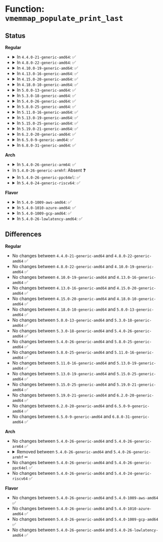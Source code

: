# Function: <code>vmemmap_populate_print_last</code>

## Status
<b>Regular</b>
<ul>
<li>
<details>
<summary>In <code>4.4.0-21-generic-amd64</code>: ✅</summary>

```c
void vmemmap_populate_print_last()
```

```json
{
  "name": "vmemmap_populate_print_last",
  "collision_type": "Unique Global",
  "inline_type": "No",
  "funcs": [
    {
      "addr": 18446744071587351635,
      "name": "vmemmap_populate_print_last",
      "external": true,
      "loc": "arch/x86/mm/init_64.c:1368",
      "file": "arch/x86/mm/init_64.c",
      "inline": "seen, unknown",
      "caller_inline": [],
      "caller_func": [
        "mm/sparse.c:sparse_init",
        "mm/memory_hotplug.c:__add_pages"
      ]
    }
  ],
  "symbols": [
    {
      "addr": 18446744071587351635,
      "name": "vmemmap_populate_print_last",
      "section": ".text",
      "bind": "STB_GLOBAL",
      "size": 115
    }
  ]
}
```
</details>
</li>
<li>
<details>
<summary>In <code>4.8.0-22-generic-amd64</code>: ✅</summary>

```c
void vmemmap_populate_print_last()
```

```json
{
  "name": "vmemmap_populate_print_last",
  "collision_type": "Unique Global",
  "inline_type": "No",
  "funcs": [
    {
      "addr": 18446744071587851692,
      "name": "vmemmap_populate_print_last",
      "external": true,
      "loc": "arch/x86/mm/init_64.c:1306",
      "file": "arch/x86/mm/init_64.c",
      "inline": "seen, unknown",
      "caller_inline": [],
      "caller_func": [
        "mm/sparse.c:sparse_init",
        "mm/memory_hotplug.c:__add_pages"
      ]
    }
  ],
  "symbols": [
    {
      "addr": 18446744071587851692,
      "name": "vmemmap_populate_print_last",
      "section": ".text",
      "bind": "STB_GLOBAL",
      "size": 115
    }
  ]
}
```
</details>
</li>
<li>
<details>
<summary>In <code>4.10.0-19-generic-amd64</code>: ✅</summary>

```c
void vmemmap_populate_print_last()
```

```json
{
  "name": "vmemmap_populate_print_last",
  "collision_type": "Unique Global",
  "inline_type": "No",
  "funcs": [
    {
      "addr": 18446744071588066453,
      "name": "vmemmap_populate_print_last",
      "external": true,
      "loc": "arch/x86/mm/init_64.c:1296",
      "file": "arch/x86/mm/init_64.c",
      "inline": "seen, unknown",
      "caller_inline": [],
      "caller_func": [
        "mm/sparse.c:sparse_init",
        "mm/memory_hotplug.c:__add_pages"
      ]
    }
  ],
  "symbols": [
    {
      "addr": 18446744071588066453,
      "name": "vmemmap_populate_print_last",
      "section": ".text",
      "bind": "STB_GLOBAL",
      "size": 115
    }
  ]
}
```
</details>
</li>
<li>
<details>
<summary>In <code>4.13.0-16-generic-amd64</code>: ✅</summary>

```c
void vmemmap_populate_print_last()
```

```json
{
  "name": "vmemmap_populate_print_last",
  "collision_type": "Unique Global",
  "inline_type": "No",
  "funcs": [
    {
      "addr": 18446744071588293249,
      "name": "vmemmap_populate_print_last",
      "external": true,
      "loc": "arch/x86/mm/init_64.c:1487",
      "file": "arch/x86/mm/init_64.c",
      "inline": "seen, unknown",
      "caller_inline": [],
      "caller_func": [
        "mm/sparse.c:sparse_init",
        "mm/memory_hotplug.c:__add_pages"
      ]
    }
  ],
  "symbols": [
    {
      "addr": 18446744071588293249,
      "name": "vmemmap_populate_print_last",
      "section": ".text",
      "bind": "STB_GLOBAL",
      "size": 114
    }
  ]
}
```
</details>
</li>
<li>
<details>
<summary>In <code>4.15.0-20-generic-amd64</code>: ✅</summary>

```c
void vmemmap_populate_print_last()
```

```json
{
  "name": "vmemmap_populate_print_last",
  "collision_type": "Unique Global",
  "inline_type": "No",
  "funcs": [
    {
      "addr": 18446744071588858293,
      "name": "vmemmap_populate_print_last",
      "external": true,
      "loc": "arch/x86/mm/init_64.c:1500",
      "file": "arch/x86/mm/init_64.c",
      "inline": "seen, unknown",
      "caller_inline": [],
      "caller_func": [
        "mm/sparse.c:sparse_init",
        "mm/memory_hotplug.c:__add_pages"
      ]
    }
  ],
  "symbols": [
    {
      "addr": 18446744071588858293,
      "name": "vmemmap_populate_print_last",
      "section": ".text",
      "bind": "STB_GLOBAL",
      "size": 114
    }
  ]
}
```
</details>
</li>
<li>
<details>
<summary>In <code>4.18.0-10-generic-amd64</code>: ✅</summary>

```c
void vmemmap_populate_print_last()
```

```json
{
  "name": "vmemmap_populate_print_last",
  "collision_type": "Unique Global",
  "inline_type": "No",
  "funcs": [
    {
      "addr": 18446744071589237454,
      "name": "vmemmap_populate_print_last",
      "external": true,
      "loc": "arch/x86/mm/init_64.c:1557",
      "file": "arch/x86/mm/init_64.c",
      "inline": "seen, unknown",
      "caller_inline": [],
      "caller_func": [
        "mm/sparse.c:sparse_init",
        "mm/memory_hotplug.c:__add_pages"
      ]
    }
  ],
  "symbols": [
    {
      "addr": 18446744071589237454,
      "name": "vmemmap_populate_print_last",
      "section": ".text",
      "bind": "STB_GLOBAL",
      "size": 114
    }
  ]
}
```
</details>
</li>
<li>
<details>
<summary>In <code>5.0.0-13-generic-amd64</code>: ✅</summary>

```c
void vmemmap_populate_print_last()
```

```json
{
  "name": "vmemmap_populate_print_last",
  "collision_type": "Unique Global",
  "inline_type": "No",
  "funcs": [
    {
      "addr": 18446744071589481492,
      "name": "vmemmap_populate_print_last",
      "external": true,
      "loc": "arch/x86/mm/init_64.c:1545",
      "file": "arch/x86/mm/init_64.c",
      "inline": "seen, unknown",
      "caller_inline": [],
      "caller_func": [
        "mm/sparse.c:sparse_init",
        "mm/memory_hotplug.c:__add_pages"
      ]
    }
  ],
  "symbols": [
    {
      "addr": 18446744071589481492,
      "name": "vmemmap_populate_print_last",
      "section": ".text",
      "bind": "STB_GLOBAL",
      "size": 114
    }
  ]
}
```
</details>
</li>
<li>
<details>
<summary>In <code>5.3.0-18-generic-amd64</code>: ✅</summary>

```c
void vmemmap_populate_print_last()
```

```json
{
  "name": "vmemmap_populate_print_last",
  "collision_type": "Unique Global",
  "inline_type": "No",
  "funcs": [
    {
      "addr": 18446744071589941217,
      "name": "vmemmap_populate_print_last",
      "external": true,
      "loc": "arch/x86/mm/init_64.c:1604",
      "file": "arch/x86/mm/init_64.c",
      "inline": "seen, unknown",
      "caller_inline": [],
      "caller_func": [
        "mm/sparse.c:sparse_init",
        "mm/memory_hotplug.c:__add_pages"
      ]
    }
  ],
  "symbols": [
    {
      "addr": 18446744071589941217,
      "name": "vmemmap_populate_print_last",
      "section": ".text",
      "bind": "STB_GLOBAL",
      "size": 114
    }
  ]
}
```
</details>
</li>
<li>
<details>
<summary>In <code>5.4.0-26-generic-amd64</code>: ✅</summary>

```c
void vmemmap_populate_print_last()
```

```json
{
  "name": "vmemmap_populate_print_last",
  "collision_type": "Unique Global",
  "inline_type": "No",
  "funcs": [
    {
      "addr": 18446744071590168769,
      "name": "vmemmap_populate_print_last",
      "external": true,
      "loc": "arch/x86/mm/init_64.c:1602",
      "file": "arch/x86/mm/init_64.c",
      "inline": "seen, unknown",
      "caller_inline": [],
      "caller_func": [
        "mm/sparse.c:sparse_init",
        "mm/memory_hotplug.c:__add_pages"
      ]
    }
  ],
  "symbols": [
    {
      "addr": 18446744071590168769,
      "name": "vmemmap_populate_print_last",
      "section": ".text",
      "bind": "STB_GLOBAL",
      "size": 114
    }
  ]
}
```
</details>
</li>
<li>
<details>
<summary>In <code>5.8.0-25-generic-amd64</code>: ✅</summary>

```c
void vmemmap_populate_print_last()
```

```json
{
  "name": "vmemmap_populate_print_last",
  "collision_type": "Unique Global",
  "inline_type": "No",
  "funcs": [
    {
      "addr": 18446744071591186704,
      "name": "vmemmap_populate_print_last",
      "external": true,
      "loc": "arch/x86/mm/init_64.c:1590",
      "file": "arch/x86/mm/init_64.c",
      "inline": "seen, unknown",
      "caller_inline": [],
      "caller_func": [
        "mm/sparse.c:sparse_init",
        "mm/memory_hotplug.c:__add_pages"
      ]
    }
  ],
  "symbols": [
    {
      "addr": 18446744071591186704,
      "name": "vmemmap_populate_print_last",
      "section": ".text",
      "bind": "STB_GLOBAL",
      "size": 114
    }
  ]
}
```
</details>
</li>
<li>
<details>
<summary>In <code>5.11.0-16-generic-amd64</code>: ✅</summary>

```c
void vmemmap_populate_print_last()
```

```json
{
  "name": "vmemmap_populate_print_last",
  "collision_type": "Unique Global",
  "inline_type": "No",
  "funcs": [
    {
      "addr": 18446744071591682019,
      "name": "vmemmap_populate_print_last",
      "external": true,
      "loc": "arch/x86/mm/init_64.c:1642",
      "file": "arch/x86/mm/init_64.c",
      "inline": "seen, unknown",
      "caller_inline": [],
      "caller_func": [
        "mm/sparse.c:sparse_init",
        "mm/memory_hotplug.c:__add_pages"
      ]
    }
  ],
  "symbols": [
    {
      "addr": 18446744071591682019,
      "name": "vmemmap_populate_print_last",
      "section": ".text",
      "bind": "STB_GLOBAL",
      "size": 114
    }
  ]
}
```
</details>
</li>
<li>
<details>
<summary>In <code>5.13.0-19-generic-amd64</code>: ✅</summary>

```c
void vmemmap_populate_print_last()
```

```json
{
  "name": "vmemmap_populate_print_last",
  "collision_type": "Unique Global",
  "inline_type": "No",
  "funcs": [
    {
      "addr": 18446744071591625516,
      "name": "vmemmap_populate_print_last",
      "external": true,
      "loc": "arch/x86/mm/init_64.c:1694",
      "file": "arch/x86/mm/init_64.c",
      "inline": "seen, unknown",
      "caller_inline": [],
      "caller_func": [
        "mm/memory_hotplug.c:__add_pages",
        "mm/sparse.c:sparse_init"
      ]
    }
  ],
  "symbols": [
    {
      "addr": 18446744071591625516,
      "name": "vmemmap_populate_print_last",
      "section": ".text",
      "bind": "STB_GLOBAL",
      "size": 114
    }
  ]
}
```
</details>
</li>
<li>
<details>
<summary>In <code>5.15.0-25-generic-amd64</code>: ✅</summary>

```c
void vmemmap_populate_print_last()
```

```json
{
  "name": "vmemmap_populate_print_last",
  "collision_type": "Unique Global",
  "inline_type": "No",
  "funcs": [
    {
      "addr": 18446744071592798925,
      "name": "vmemmap_populate_print_last",
      "external": true,
      "loc": "arch/x86/mm/init_64.c:1694",
      "file": "arch/x86/mm/init_64.c",
      "inline": "seen, unknown",
      "caller_inline": [],
      "caller_func": [
        "mm/memory_hotplug.c:__add_pages",
        "mm/sparse.c:sparse_init"
      ]
    }
  ],
  "symbols": [
    {
      "addr": 18446744071592798925,
      "name": "vmemmap_populate_print_last",
      "section": ".text",
      "bind": "STB_GLOBAL",
      "size": 111
    }
  ]
}
```
</details>
</li>
<li>
<details>
<summary>In <code>5.19.0-21-generic-amd64</code>: ✅</summary>

```c
void vmemmap_populate_print_last()
```

```json
{
  "name": "vmemmap_populate_print_last",
  "collision_type": "Unique Global",
  "inline_type": "No",
  "funcs": [
    {
      "addr": 18446744071594699012,
      "name": "vmemmap_populate_print_last",
      "external": true,
      "loc": "arch/x86/mm/init_64.c:1694",
      "file": "arch/x86/mm/init_64.c",
      "inline": "seen, unknown",
      "caller_inline": [],
      "caller_func": [
        "mm/memory_hotplug.c:__add_pages",
        "mm/sparse.c:sparse_init"
      ]
    }
  ],
  "symbols": [
    {
      "addr": 18446744071594699012,
      "name": "vmemmap_populate_print_last",
      "section": ".text",
      "bind": "STB_GLOBAL",
      "size": 143
    }
  ]
}
```
</details>
</li>
<li>
<details>
<summary>In <code>6.2.0-20-generic-amd64</code>: ✅</summary>

```c
void vmemmap_populate_print_last()
```

```json
{
  "name": "vmemmap_populate_print_last",
  "collision_type": "Unique Global",
  "inline_type": "No",
  "funcs": [
    {
      "addr": 18446744071596439328,
      "name": "vmemmap_populate_print_last",
      "external": true,
      "loc": "arch/x86/mm/init_64.c:1626",
      "file": "arch/x86/mm/init_64.c",
      "inline": "seen, unknown",
      "caller_inline": [],
      "caller_func": [
        "mm/memory_hotplug.c:__add_pages",
        "mm/sparse.c:sparse_init"
      ]
    }
  ],
  "symbols": [
    {
      "addr": 18446744071596439328,
      "name": "vmemmap_populate_print_last",
      "section": ".text",
      "bind": "STB_GLOBAL",
      "size": 151
    }
  ]
}
```
</details>
</li>
<li>
<details>
<summary>In <code>6.5.0-9-generic-amd64</code>: ✅</summary>

```c
void vmemmap_populate_print_last()
```

```json
{
  "name": "vmemmap_populate_print_last",
  "collision_type": "Unique Global",
  "inline_type": "No",
  "funcs": [
    {
      "addr": 18446744071596980144,
      "name": "vmemmap_populate_print_last",
      "external": true,
      "loc": "arch/x86/mm/init_64.c:1626",
      "file": "arch/x86/mm/init_64.c",
      "inline": "seen, unknown",
      "caller_inline": [],
      "caller_func": [
        "mm/memory_hotplug.c:__add_pages",
        "mm/sparse.c:sparse_init"
      ]
    }
  ],
  "symbols": [
    {
      "addr": 18446744071596980144,
      "name": "vmemmap_populate_print_last",
      "section": ".text",
      "bind": "STB_GLOBAL",
      "size": 151
    }
  ]
}
```
</details>
</li>
<li>
<details>
<summary>In <code>6.8.0-31-generic-amd64</code>: ✅</summary>

```c
void vmemmap_populate_print_last()
```

```json
{
  "name": "vmemmap_populate_print_last",
  "collision_type": "Unique Global",
  "inline_type": "No",
  "funcs": [
    {
      "addr": 18446744071597908576,
      "name": "vmemmap_populate_print_last",
      "external": true,
      "loc": "arch/x86/mm/init_64.c:1626",
      "file": "arch/x86/mm/init_64.c",
      "inline": "seen, unknown",
      "caller_inline": [],
      "caller_func": [
        "mm/memory_hotplug.c:__add_pages",
        "mm/sparse.c:sparse_init"
      ]
    }
  ],
  "symbols": [
    {
      "addr": 18446744071597908576,
      "name": "vmemmap_populate_print_last",
      "section": ".text",
      "bind": "STB_GLOBAL",
      "size": 151
    }
  ]
}
```
</details>
</li>
</ul>
<b>Arch</b>
<ul>
<li>
<details>
<summary>In <code>5.4.0-26-generic-arm64</code>: ✅</summary>

```c
void vmemmap_populate_print_last()
```

```json
{
  "name": "vmemmap_populate_print_last",
  "collision_type": "Unique Global",
  "inline_type": "No",
  "funcs": [
    {
      "addr": 18446603336503920448,
      "name": "vmemmap_populate_print_last",
      "external": true,
      "loc": "mm/sparse.c:519",
      "file": "mm/sparse.c",
      "inline": "seen, unknown",
      "caller_inline": [],
      "caller_func": [
        "mm/sparse.c:sparse_init",
        "mm/memory_hotplug.c:__add_pages"
      ]
    }
  ],
  "symbols": [
    {
      "addr": 18446603336503920448,
      "name": "vmemmap_populate_print_last",
      "section": ".text",
      "bind": "STB_WEAK",
      "size": 4
    }
  ]
}
```
</details>
</li>
<li>
In <code>5.4.0-26-generic-armhf</code>: Absent ❓
</li>
<li>
<details>
<summary>In <code>5.4.0-26-generic-ppc64el</code>: ✅</summary>

```c
void vmemmap_populate_print_last()
```

```json
{
  "name": "vmemmap_populate_print_last",
  "collision_type": "Unique Global",
  "inline_type": "No",
  "funcs": [
    {
      "addr": 13835058055297816140,
      "name": "vmemmap_populate_print_last",
      "external": true,
      "loc": "mm/sparse.c:519",
      "file": "mm/sparse.c",
      "inline": "seen, unknown",
      "caller_inline": [],
      "caller_func": [
        "mm/sparse.c:sparse_init",
        "mm/memory_hotplug.c:__add_pages"
      ]
    }
  ],
  "symbols": [
    {
      "addr": 13835058055297816140,
      "name": "vmemmap_populate_print_last",
      "section": ".text",
      "bind": "STB_WEAK",
      "size": 4
    }
  ]
}
```
</details>
</li>
<li>
<details>
<summary>In <code>5.4.0-24-generic-riscv64</code>: ✅</summary>

```c
void vmemmap_populate_print_last()
```

```json
{
  "name": "vmemmap_populate_print_last",
  "collision_type": "Unique Global",
  "inline_type": "No",
  "funcs": [
    {
      "addr": 18446743936270896464,
      "name": "vmemmap_populate_print_last",
      "external": true,
      "loc": "mm/sparse.c:519",
      "file": "mm/sparse.c",
      "inline": "seen, unknown",
      "caller_inline": [],
      "caller_func": [
        "mm/sparse.c:sparse_init"
      ]
    }
  ],
  "symbols": [
    {
      "addr": 18446743936270896464,
      "name": "vmemmap_populate_print_last",
      "section": ".init.text",
      "bind": "STB_WEAK",
      "size": 12
    }
  ]
}
```
</details>
</li>
</ul>
<b>Flavor</b>
<ul>
<li>
<details>
<summary>In <code>5.4.0-1009-aws-amd64</code>: ✅</summary>

```c
void vmemmap_populate_print_last()
```

```json
{
  "name": "vmemmap_populate_print_last",
  "collision_type": "Unique Global",
  "inline_type": "No",
  "funcs": [
    {
      "addr": 18446744071589771057,
      "name": "vmemmap_populate_print_last",
      "external": true,
      "loc": "arch/x86/mm/init_64.c:1602",
      "file": "arch/x86/mm/init_64.c",
      "inline": "seen, unknown",
      "caller_inline": [],
      "caller_func": [
        "mm/sparse.c:sparse_init",
        "mm/memory_hotplug.c:__add_pages"
      ]
    }
  ],
  "symbols": [
    {
      "addr": 18446744071589771057,
      "name": "vmemmap_populate_print_last",
      "section": ".text",
      "bind": "STB_GLOBAL",
      "size": 114
    }
  ]
}
```
</details>
</li>
<li>
<details>
<summary>In <code>5.4.0-1010-azure-amd64</code>: ✅</summary>

```c
void vmemmap_populate_print_last()
```

```json
{
  "name": "vmemmap_populate_print_last",
  "collision_type": "Unique Global",
  "inline_type": "No",
  "funcs": [
    {
      "addr": 18446744071589493888,
      "name": "vmemmap_populate_print_last",
      "external": true,
      "loc": "arch/x86/mm/init_64.c:1602",
      "file": "arch/x86/mm/init_64.c",
      "inline": "seen, unknown",
      "caller_inline": [],
      "caller_func": [
        "mm/sparse.c:sparse_init",
        "mm/memory_hotplug.c:__add_pages"
      ]
    }
  ],
  "symbols": [
    {
      "addr": 18446744071589493888,
      "name": "vmemmap_populate_print_last",
      "section": ".text",
      "bind": "STB_GLOBAL",
      "size": 114
    }
  ]
}
```
</details>
</li>
<li>
<details>
<summary>In <code>5.4.0-1009-gcp-amd64</code>: ✅</summary>

```c
void vmemmap_populate_print_last()
```

```json
{
  "name": "vmemmap_populate_print_last",
  "collision_type": "Unique Global",
  "inline_type": "No",
  "funcs": [
    {
      "addr": 18446744071590214465,
      "name": "vmemmap_populate_print_last",
      "external": true,
      "loc": "arch/x86/mm/init_64.c:1602",
      "file": "arch/x86/mm/init_64.c",
      "inline": "seen, unknown",
      "caller_inline": [],
      "caller_func": [
        "mm/sparse.c:sparse_init",
        "mm/memory_hotplug.c:__add_pages"
      ]
    }
  ],
  "symbols": [
    {
      "addr": 18446744071590214465,
      "name": "vmemmap_populate_print_last",
      "section": ".text",
      "bind": "STB_GLOBAL",
      "size": 114
    }
  ]
}
```
</details>
</li>
<li>
<details>
<summary>In <code>5.4.0-26-lowlatency-amd64</code>: ✅</summary>

```c
void vmemmap_populate_print_last()
```

```json
{
  "name": "vmemmap_populate_print_last",
  "collision_type": "Unique Global",
  "inline_type": "No",
  "funcs": [
    {
      "addr": 18446744071590264833,
      "name": "vmemmap_populate_print_last",
      "external": true,
      "loc": "arch/x86/mm/init_64.c:1602",
      "file": "arch/x86/mm/init_64.c",
      "inline": "seen, unknown",
      "caller_inline": [],
      "caller_func": [
        "mm/sparse.c:sparse_init",
        "mm/memory_hotplug.c:__add_pages"
      ]
    }
  ],
  "symbols": [
    {
      "addr": 18446744071590264833,
      "name": "vmemmap_populate_print_last",
      "section": ".text",
      "bind": "STB_GLOBAL",
      "size": 114
    }
  ]
}
```
</details>
</li>
</ul>

## Differences
<b>Regular</b>
<ul>
<li>
No changes between <code>4.4.0-21-generic-amd64</code> and <code>4.8.0-22-generic-amd64</code> ✅
</li>
<li>
No changes between <code>4.8.0-22-generic-amd64</code> and <code>4.10.0-19-generic-amd64</code> ✅
</li>
<li>
No changes between <code>4.10.0-19-generic-amd64</code> and <code>4.13.0-16-generic-amd64</code> ✅
</li>
<li>
No changes between <code>4.13.0-16-generic-amd64</code> and <code>4.15.0-20-generic-amd64</code> ✅
</li>
<li>
No changes between <code>4.15.0-20-generic-amd64</code> and <code>4.18.0-10-generic-amd64</code> ✅
</li>
<li>
No changes between <code>4.18.0-10-generic-amd64</code> and <code>5.0.0-13-generic-amd64</code> ✅
</li>
<li>
No changes between <code>5.0.0-13-generic-amd64</code> and <code>5.3.0-18-generic-amd64</code> ✅
</li>
<li>
No changes between <code>5.3.0-18-generic-amd64</code> and <code>5.4.0-26-generic-amd64</code> ✅
</li>
<li>
No changes between <code>5.4.0-26-generic-amd64</code> and <code>5.8.0-25-generic-amd64</code> ✅
</li>
<li>
No changes between <code>5.8.0-25-generic-amd64</code> and <code>5.11.0-16-generic-amd64</code> ✅
</li>
<li>
No changes between <code>5.11.0-16-generic-amd64</code> and <code>5.13.0-19-generic-amd64</code> ✅
</li>
<li>
No changes between <code>5.13.0-19-generic-amd64</code> and <code>5.15.0-25-generic-amd64</code> ✅
</li>
<li>
No changes between <code>5.15.0-25-generic-amd64</code> and <code>5.19.0-21-generic-amd64</code> ✅
</li>
<li>
No changes between <code>5.19.0-21-generic-amd64</code> and <code>6.2.0-20-generic-amd64</code> ✅
</li>
<li>
No changes between <code>6.2.0-20-generic-amd64</code> and <code>6.5.0-9-generic-amd64</code> ✅
</li>
<li>
No changes between <code>6.5.0-9-generic-amd64</code> and <code>6.8.0-31-generic-amd64</code> ✅
</li>
</ul>
<b>Arch</b>
<ul>
<li>
No changes between <code>5.4.0-26-generic-amd64</code> and <code>5.4.0-26-generic-arm64</code> ✅
</li>
<li>
<details>
<summary>Removed between <code>5.4.0-26-generic-amd64</code> and <code>5.4.0-26-generic-armhf</code> ➖</summary>

```c
void vmemmap_populate_print_last()
```
</details>
</li>
<li>
No changes between <code>5.4.0-26-generic-amd64</code> and <code>5.4.0-26-generic-ppc64el</code> ✅
</li>
<li>
No changes between <code>5.4.0-26-generic-amd64</code> and <code>5.4.0-24-generic-riscv64</code> ✅
</li>
</ul>
<b>Flavor</b>
<ul>
<li>
No changes between <code>5.4.0-26-generic-amd64</code> and <code>5.4.0-1009-aws-amd64</code> ✅
</li>
<li>
No changes between <code>5.4.0-26-generic-amd64</code> and <code>5.4.0-1010-azure-amd64</code> ✅
</li>
<li>
No changes between <code>5.4.0-26-generic-amd64</code> and <code>5.4.0-1009-gcp-amd64</code> ✅
</li>
<li>
No changes between <code>5.4.0-26-generic-amd64</code> and <code>5.4.0-26-lowlatency-amd64</code> ✅
</li>
</ul>

